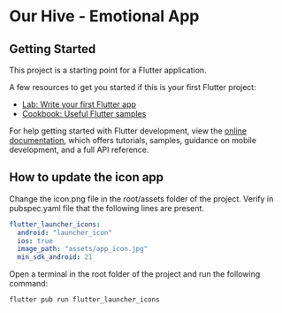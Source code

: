# Our Hive - Emotional App

## Getting Started

This project is a starting point for a Flutter application.

A few resources to get you started if this is your first Flutter project:

- [Lab: Write your first Flutter app](https://docs.flutter.dev/get-started/codelab)
- [Cookbook: Useful Flutter samples](https://docs.flutter.dev/cookbook)

For help getting started with Flutter development, view the
[online documentation](https://docs.flutter.dev/), which offers tutorials,
samples, guidance on mobile development, and a full API reference.

## How to update the icon app
Change the icon.png file in the root/assets folder of the project. Verify in pubspec.yaml file that the following lines are present.
```yaml
flutter_launcher_icons:
  android: "launcher_icon"
  ios: true
  image_path: "assets/app_icon.jpg"
  min_sdk_android: 21
```
Open a terminal in the root folder of the project and run the following command:
```sh 
flutter pub run flutter_launcher_icons 
```